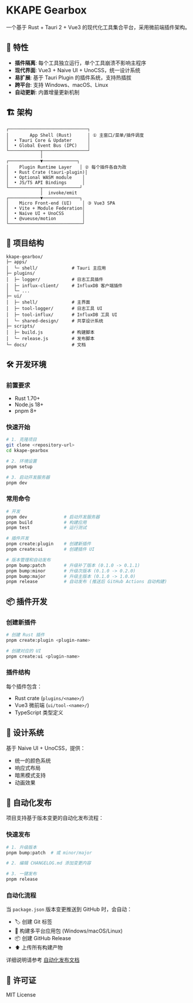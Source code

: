 # KKAPE Gearbox

一个基于 Rust + Tauri 2 + Vue3 的现代化工具集合平台，采用微前端插件架构。

## 🚀 特性

- **插件隔离**: 每个工具独立运行，单个工具崩溃不影响主程序
- **现代界面**: Vue3 + Naive UI + UnoCSS，统一设计系统
- **易扩展**: 基于 Tauri Plugin 的插件系统，支持热插拔
- **跨平台**: 支持 Windows、macOS、Linux
- **自动更新**: 内置增量更新机制

## 🏗️ 架构

```
┌──────────────────────────────┐
│        App Shell (Rust)      │ ① 主窗口/菜单/插件调度
│  • Tauri Core & Updater      │
│  • Global Event Bus (IPC)    │
└────────────┬─────────────────┘
             │
┌────────────▼─────────────┐
│    Plugin Runtime Layer   │ ② 每个插件各自为政
│  • Rust Crate (tauri-plugin)│
│  • Optional WASM module    │
│  • JS/TS API Bindings      │
└────────────┬──────────────┘
             │  invoke/emit
┌────────────▼──────────────┐
│    Micro Front-end (UI)    │ ③ Vue3 SPA
│  • Vite + Module Federation│
│  • Naive UI + UnoCSS       │
│  • @vueuse/motion          │
└────────────────────────────┘
```

## 📁 项目结构

```
kkape-gearbox/
├─ apps/
│  └─ shell/             # Tauri 主应用
├─ plugins/
│  ├─ logger/            # 日志工具插件
│  ├─ influx-client/     # InfluxDB 客户端插件
│  └─ ...
├─ ui/
│  ├─ shell/             # 主界面
│  ├─ tool-logger/       # 日志工具 UI
│  ├─ tool-influx/       # InfluxDB 工具 UI
│  └─ shared-design/     # 共享设计系统
├─ scripts/
│  ├─ build.js           # 构建脚本
│  └─ release.js         # 发布脚本
└─ docs/                 # 文档
```

## 🛠️ 开发环境

### 前置要求

- Rust 1.70+
- Node.js 18+
- pnpm 8+

### 快速开始

```bash
# 1. 克隆项目
git clone <repository-url>
cd kkape-gearbox

# 2. 环境设置
pnpm setup

# 3. 启动开发服务器
pnpm dev
```

### 常用命令

```bash
# 开发
pnpm dev              # 启动开发服务器
pnpm build            # 构建应用
pnpm test             # 运行测试

# 插件开发
pnpm create:plugin    # 创建新插件
pnpm create:ui        # 创建插件 UI

# 版本管理和自动发布
pnpm bump:patch       # 升级补丁版本 (0.1.0 -> 0.1.1)
pnpm bump:minor       # 升级次版本 (0.1.0 -> 0.2.0)
pnpm bump:major       # 升级主版本 (0.1.0 -> 1.0.0)
pnpm release          # 自动发布 (推送后 GitHub Actions 自动构建)
```

## 📦 插件开发

### 创建新插件

```bash
# 创建 Rust 插件
pnpm create:plugin <plugin-name>

# 创建对应的 UI
pnpm create:ui <plugin-name>
```

### 插件结构

每个插件包含：
- Rust crate (`plugins/<name>/`)
- Vue3 微前端 (`ui/tool-<name>/`)
- TypeScript 类型定义

## 🎨 设计系统

基于 Naive UI + UnoCSS，提供：
- 统一的颜色系统
- 响应式布局
- 暗黑模式支持
- 动画效果

## 🚀 自动化发布

项目支持基于版本变更的自动化发布流程：

### 快速发布
```bash
# 1. 升级版本
pnpm bump:patch  # 或 minor/major

# 2. 编辑 CHANGELOG.md 添加变更内容

# 3. 一键发布
pnpm release
```

### 自动化流程
当 `package.json` 版本变更推送到 GitHub 时，会自动：
- 🏷️ 创建 Git 标签
- 🔨 构建多平台应用包 (Windows/macOS/Linux)
- 📦 创建 GitHub Release
- ⬆️ 上传所有构建产物

详细说明请参考 [自动化发布文档](docs/AUTO_RELEASE.md)

## 📄 许可证

MIT License
